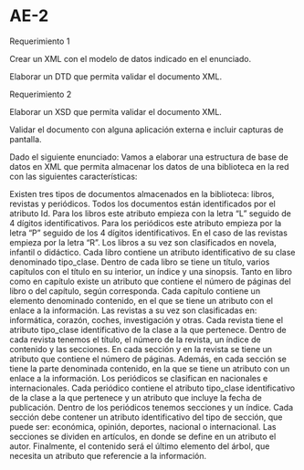 # AE-2
Requerimiento 1

Crear un XML con el modelo de datos indicado en el enunciado.

Elaborar un DTD que permita validar el documento XML.

Requerimiento 2

Elaborar un XSD que permita validar el documento XML.

Validar el documento con alguna aplicación externa e incluir capturas de pantalla.

Dado el siguiente enunciado:
Vamos a elaborar una estructura de base de datos en XML que permita almacenar los datos de una biblioteca en la red con las siguientes características:

Existen tres tipos de documentos almacenados en la biblioteca: libros, revistas y periódicos. 
Todos los documentos están identificados por el atributo Id.
Para los libros este atributo empieza con la letra “L” seguido de 4 dígitos identificativos.
Para los periódicos este atributo empieza por la letra “P” seguido de los 4 dígitos identificativos.
En el caso de las revistas empieza por la letra “R”.
Los libros a su vez son clasificados en novela, infantil o didáctico. 
  Cada libro contiene un atributo identificativo de su clase denominado tipo_clase. 
  Dentro de cada libro se tiene un título, varios capítulos con el título en su interior, un índice y una sinopsis. 
  Tanto en libro como en capítulo existe un atributo que contiene el número de páginas del libro o del capítulo, según corresponda. 
  Cada capítulo contiene un elemento denominado contenido, en el que se tiene un atributo con el enlace a la información.
Las revistas a su vez son clasificadas en: informática, corazón, coches, investigación y otras. 
  Cada revista tiene el atributo tipo_clase identificativo de la clase a la que pertenece. 
  Dentro de cada revista tenemos el título, el número de la revista, un índice de contenido y las secciones. 
  En cada sección y en la revista se tiene un atributo que contiene el número de páginas. 
  Además, en cada sección se tiene la parte denominada contenido, en la que se tiene un atributo con un enlace a la información.
Los periódicos se clasifican en nacionales e internacionales. 
  Cada periódico contiene el atributo tipo_clase identificativo de la clase a la que pertenece y un atributo que incluye la fecha de publicación. 
  Dentro de los periódicos tenemos secciones y un índice. 
  Cada sección debe contener un atributo identificativo del tipo de sección, que puede ser: económica, opinión, deportes, nacional o internacional. 
  Las secciones se dividen en artículos, en donde se define en un atributo el autor. 
  Finalmente, el contenido será el último elemento del árbol, que necesita un atributo que referencie a la información.
